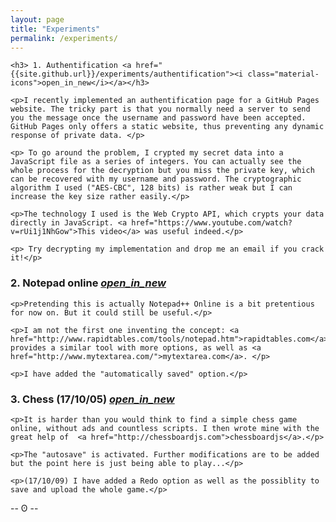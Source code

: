 ```yaml
---
layout: page
title: "Experiments"
permalink: /experiments/
---
```


<div class="post-summary">

	<h3> 1. Authentification <a href="{{site.github.url}}/experiments/authentification"><i class="material-icons">open_in_new</i></a></h3>

	<p>I recently implemented an authentification page for a GitHub Pages website. The tricky part is that you normally need a server to send you the message once the username and password have been accepted. GitHub Pages only offers a static website, thus preventing any dynamic response of private data. </p>

	<p> To go around the problem, I crypted my secret data into a JavaScript file as a series of integers. You can actually see the whole process for the decryption but you miss the private key, which can be recovered with my username and password. The cryptographic algorithm I used ("AES-CBC", 128 bits) is rather weak but I can increase the key size rather easily.</p>

	<p>The technology I used is the Web Crypto API, which crypts your data directly in JavaScript. <a href="https://www.youtube.com/watch?v=rUi1j1NhGow">This video</a> was useful indeed.</p>

	<p> Try decrypting my implementation and drop me an email if you crack it!</p>

</div>


<div class="post-summary">
	<h3> 2. Notepad online <a href="{{site.github.url}}/experiments/notepad-online"><i class="material-icons">open_in_new</i></a></h3>

	<p>Pretending this is actually Notepad++ Online is a bit pretentious for now on. But it could still be useful.</p>

	<p>I am not the first one inventing the concept: <a href="http://www.rapidtables.com/tools/notepad.htm">rapidtables.com</a> provides a similar tool with more options, as well as <a href="http://www.mytextarea.com/">mytextarea.com</a>. </p>

	<p>I have added the "automatically saved" option.</p>

</div>


<div class="post-summary">
	<h3> 3. Chess (17/10/05) <a href="{{site.github.url}}/experiments/chess"><i class="material-icons">open_in_new</i></a></h3>

	<p>It is harder than you would think to find a simple chess game online, without ads and countless scripts. I then wrote mine with the great help of  <a href="http://chessboardjs.com">chessboardjs</a>.</p>

    <p>The "autosave" is activated. Further modifications are to be added but the point here is just being able to play...</p>
    
    <p>(17/10/09) I have added a Redo option as well as the possiblity to save and upload the whole game.</p>
</div>


<div class="center logo_site">-- &#664; --</div>


